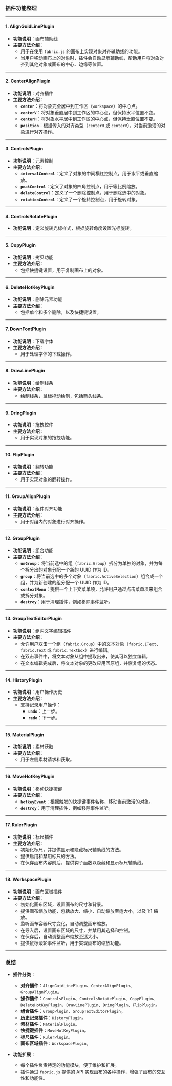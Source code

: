 ### **插件功能整理**

---

#### **1. AlignGuidLinePlugin**
- **功能说明**：画布辅助线
- **主要方法介绍**：
  - 用于在使用 `fabric.js` 的画布上实现对象对齐辅助线的功能。
  - 当用户移动画布上的对象时，插件会自动显示辅助线，帮助用户将对象对齐到其他对象或画布的中心、边缘等位置。

---

#### **2. CenterAlignPlugin**
- **功能说明**：对齐插件
- **主要方法介绍**：
  - **`center`**：将对象完全居中到工作区（`workspace`）的中心点。
  - **`centerV`**：将对象垂直居中到工作区的中心点，但保持水平位置不变。
  - **`centerH`**：将对象水平居中到工作区的中心点，但保持垂直位置不变。
  - **`position`**：根据传入的对齐类型（`centerH` 或 `centerV`），对当前激活的对象进行对齐操作。

---

#### **3. ControlsPlugin**
- **功能说明**：元素控制
- **主要方法介绍**：
  - **`intervalControl`**：定义了对象的中间横杠控制点，用于水平或垂直缩放。
  - **`peakControl`**：定义了对象的四角控制点，用于等比例缩放。
  - **`deleteControl`**：定义了一个删除控制点，用于删除选中的对象。
  - **`rotationControl`**：定义了一个旋转控制点，用于旋转对象。

---

#### **4. ControlsRotatePlugin**
- **功能说明**：定义旋转光标样式，根据旋转角度设置光标旋转。

---

#### **5. CopyPlugin**
- **功能说明**：拷贝功能
- **主要方法介绍**：
  - 包括快捷键设置，用于复制画布上的对象。

---

#### **6. DeleteHotKeyPlugin**
- **功能说明**：删除元素功能
- **主要方法介绍**：
  - 包括单个和多个删除，以及快捷键设置。

---

#### **7. DownFontPlugin**
- **功能说明**：下载字体
- **主要方法介绍**：
  - 用于处理字体的下载操作。

---

#### **8. DrawLinePlugin**
- **功能说明**：绘制线条
- **主要方法介绍**：
  - 绘制线条，鼠标拖动绘制，包括箭头线条。

---

#### **9. DringPlugin**
- **功能说明**：拖拽控件
- **主要方法介绍**：
  - 用于实现对象的拖拽功能。

---

#### **10. FlipPlugin**
- **功能说明**：翻转功能
- **主要方法介绍**：
  - 用于实现对象的翻转操作。

---

#### **11. GroupAlignPlugin**
- **功能说明**：组件对齐功能
- **主要方法介绍**：
  - 用于对组内的对象进行对齐操作。

---

#### **12. GroupPlugin**
- **功能说明**：组合功能
- **主要方法介绍**：
  - **`unGroup`**：将当前选中的组（`fabric.Group`）拆分为单独的对象，并为每个拆分出的对象分配一个新的 UUID 作为 ID。
  - **`group`**：将当前选中的多个对象（`fabric.ActiveSelection`）组合成一个组，并为新创建的组分配一个 UUID 作为 ID。
  - **`contextMenu`**：提供一个上下文菜单项，允许用户通过点击菜单项来组合或拆分对象。
  - **`destroy`**：用于清理插件，例如移除事件监听。

---

#### **13. GroupTextEditorPlugin**
- **功能说明**：组内文字编辑插件
- **主要方法介绍**：
  - 允许用户双击一个组（`fabric.Group`）中的文本对象（`fabric.IText`、`fabric.Text` 或 `fabric.Textbox`）进行编辑。
  - 在双击事件中，将文本对象从组中提取出来，使其可以独立编辑。
  - 在文本编辑完成后，将文本对象的更改应用回原组，并恢复组的状态。

---

#### **14. HistoryPlugin**
- **功能说明**：用户操作历史
- **主要方法介绍**：
  - 支持记录用户操作：
    - **`undo`**：上一步。
    - **`redo`**：下一步。

---

#### **15. MaterialPlugin**
- **功能说明**：素材获取
- **主要方法介绍**：
  - 用于左侧素材请求和获取。

---

#### **16. MoveHotKeyPlugin**
- **功能说明**：移动快捷按键
- **主要方法介绍**：
  - **`hotkeyEvent`**：根据触发的快捷键事件名称，移动当前激活的对象。
  - **`destroy`**：用于清理插件，例如移除事件监听。

---

#### **17. RulerPlugin**
- **功能说明**：标尺插件
- **主要方法介绍**：
  - 初始化标尺，并提供显示和隐藏标尺辅助线的方法。
  - 提供启用和禁用标尺的方法。
  - 在保存画布内容前后，提供钩子函数以隐藏和显示标尺辅助线。

---

#### **18. WorkspacePlugin**
- **功能说明**：画布区域插件
- **主要方法介绍**：
  - 初始化画布区域，设置画布的尺寸和背景。
  - 提供画布缩放功能，包括放大、缩小、自动缩放至适大小，以及 1:1 缩放。
  - 监听画布容器尺寸变化，自动调整画布缩放。
  - 在导入后，设置画布区域的尺寸，并禁用其选择和控制。
  - 在保存后，自动调整画布缩放至适大小。
  - 提供鼠标滚轮事件监听，用于实现画布的缩放功能。

---

### **总结**
- **插件分类**：
  - **对齐插件**：`AlignGuidLinePlugin`、`CenterAlignPlugin`、`GroupAlignPlugin`。
  - **操作插件**：`ControlsPlugin`、`ControlsRotatePlugin`、`CopyPlugin`、`DeleteHotKeyPlugin`、`DrawLinePlugin`、`DringPlugin`、`FlipPlugin`。
  - **组合插件**：`GroupPlugin`、`GroupTextEditorPlugin`。
  - **历史记录插件**：`HistoryPlugin`。
  - **素材插件**：`MaterialPlugin`。
  - **快捷键插件**：`MoveHotKeyPlugin`。
  - **标尺插件**：`RulerPlugin`。
  - **画布区域插件**：`WorkspacePlugin`。

- **功能扩展**：
  - 每个插件负责特定的功能模块，便于维护和扩展。
  - 插件通过 `fabric.js` 提供的 API 实现画布的各种操作，增强了画布的交互性和功能性。

